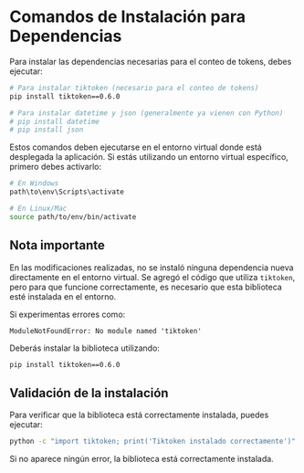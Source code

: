 # Comandos de Instalación para Dependencias

Para instalar las dependencias necesarias para el conteo de tokens, debes ejecutar:

```bash
# Para instalar tiktoken (necesario para el conteo de tokens)
pip install tiktoken==0.6.0

# Para instalar datetime y json (generalmente ya vienen con Python)
# pip install datetime
# pip install json
```

Estos comandos deben ejecutarse en el entorno virtual donde está desplegada la aplicación. Si estás utilizando un entorno virtual específico, primero debes activarlo:

```bash
# En Windows
path\to\env\Scripts\activate

# En Linux/Mac
source path/to/env/bin/activate
```

## Nota importante

En las modificaciones realizadas, no se instaló ninguna dependencia nueva directamente en el entorno virtual. Se agregó el código que utiliza `tiktoken`, pero para que funcione correctamente, es necesario que esta biblioteca esté instalada en el entorno.

Si experimentas errores como:
```
ModuleNotFoundError: No module named 'tiktoken'
```

Deberás instalar la biblioteca utilizando:
```bash
pip install tiktoken==0.6.0
```

## Validación de la instalación

Para verificar que la biblioteca está correctamente instalada, puedes ejecutar:

```bash
python -c "import tiktoken; print('Tiktoken instalado correctamente')"
```

Si no aparece ningún error, la biblioteca está correctamente instalada. 